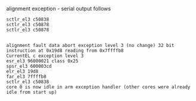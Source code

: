 alignment exception - serial output follows

    sctlr_el3 c50838
    sctlr_el3 c50878
    sctlr_el3 c50878


    alignment fault data abort exception level 3 (no change) 32 bit instruction at 0x19d8 reading from 0x7ffffb8
    CurrentEL c exception level 3
    esr_el3 96000021 class 0x25
    spsr_el3 600003cd
    elr_el3 19d8
    far_el3 7ffffb8
    sctlr_el3 c50838
    core 0 is now idle in arm exception handler (other cores were already idle from start up)
